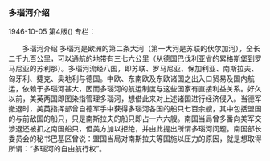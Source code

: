 ### 多瑙河介绍

1946-10-05
第4版()
专栏：

　　多瑙河介绍
    多瑙河是欧洲的第二条大河（第一大河是苏联的伏尔加河），全长二千九百公里，可以通航的地带有三七六公里（从德国巴伐利亚省的累格斯堡到罗马尼亚的苏利那）。多瑙河流经八国，即苏联、罗马尼亚、保加利亚、南斯拉夫、匈牙利、捷克、奥地利与德国。中欧、东南欧及东欧诸国之出入口贸易及国内航运，依赖于多瑙河甚大，因而多瑙河的航运制度与这些国家有直接利益关系。好久以前，美英两国即图染指管理多瑙河，想借此来对上述诸国进行经济侵入。当德军撤退时，美英指挥部曾自德军手中获得多瑙河各国的船只七百余艘，其中包括盟国的与前敌国的船只，只是南斯拉夫的船只即占一六六艘。南国当局曾多番向美军交涉退还被扣之南国船只，但美方加以拒绝，并由此提出所谓多瑙河问题。南国部长委员会的秘书巴基区曾说：盟国当局对南斯拉夫等国施以压力的原因，就是想取得所谓：“多瑙河的自由航行权”。
